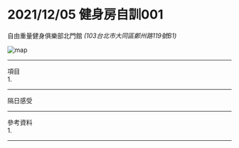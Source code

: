 2021/12/05 健身房自訓001
===
自由重量健身俱樂部北門館 *(103台北市大同區鄭州路119號B1)*  

![map](https://maps.geoapify.com/v1/staticmap?style=osm-carto&width=450&height=350&center=lonlat:121.510818,25.050211&zoom=18.9911&marker=lonlat:121.51106269312896,25.05029073237199;color:%23ff0000;size:medium&apiKey=1b48259b810e48ddb151889f9ea58db0)

***
項目  
1. 
***
隔日感受  
    
***
參考資料  
1. 
***
